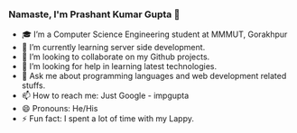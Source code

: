 ### Namaste, I'm Prashant Kumar Gupta 👋

- 🎓 I’m a Computer Science Engineering student at MMMUT, Gorakhpur
- 🌱 I’m currently learning server side development.
- 👯 I’m looking to collaborate on my Github projects.
- 🤔 I’m looking for help in learning latest technologies.
- 💬 Ask me about programming languages and web development related stuffs.
- 📫 How to reach me: Just Google - impgupta
- 😄 Pronouns: He/His
- ⚡ Fun fact: I spent a lot of time with my Lappy.


